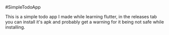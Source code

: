 #SimpleTodoApp

This is a simple todo app I made while learning flutter, in the releases tab you can install it's apk and probably get a warning for it being not safe while installing.
